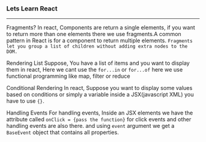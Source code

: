 ### Lets Learn React

---

Fragments?
In react, Components are return a single elements, if you want to return more than one elements there we use fragments.A common pattern in React is for a component to return multiple elements. `Fragments let you group a list of children without adding extra nodes to the DOM.`

Rendering List
Suppose, You have a list of items and you want to display them in react, Here we cant use the `for...in` or `for...of` here we use functional programming like map, filter or reduce

Conditional Rendering
In react, Suppose you want to display some values based on conditions or simply a variable inside a JSX(javascript XML) you have to use `{}`.

Handling Events
For handling events, Inside an JSX elements we have the attribute called `onClick = {pass the function}` for click events and other handling events are also there. and using `event` argument we get a `BaseEvent` object that contains all properties.
